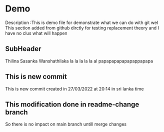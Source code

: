 # Demo 

Description :This is demo file for demonstrate what we can do with git 
wel This section added from github dirctly for testing replacement theory 
and I have no clus what will happen  

## SubHeader 
Thilina Sasanka Wanshathilaka 
la la la la la al papapapapapapappapapa

## This is new commit 
This is new commit created in 27/03/2022 at 20:14 in sri lanka time 

## This modification  done in readme-change branch 
So there is no impact on main branch untill merge changes 